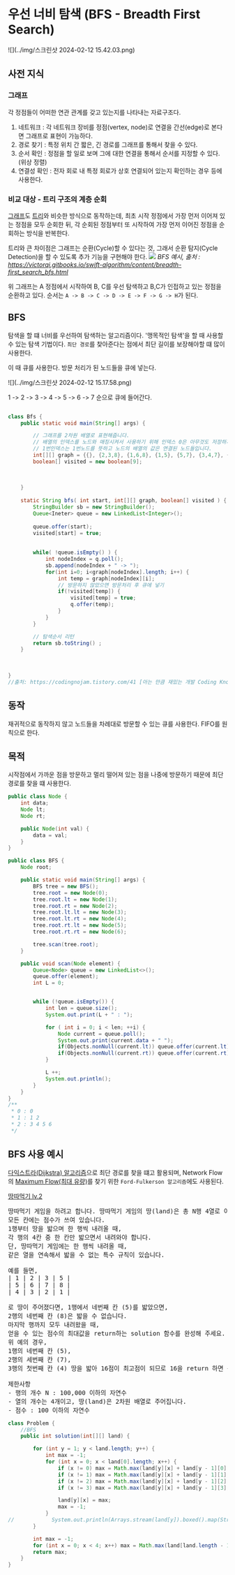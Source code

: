 # 우선 너비 탐색 (BFS - Breadth First Search)
![](../img/스크린샷 2024-02-12 15.42.03.png)
## 사전 지식
### 그래프
각 정점들이 어떠한 연관 관계를 갖고 있는지를 나타내는 자료구조다. 
 1. 네트워크 : 각 네트워크 장비를 정점(vertex, node)로 연결을 간선(edge)로 본다면 그래프로 표현이 가능하다.
 2. 경로 찾기 : 특정 위치 간 짧은, 긴 경로를 그래프를 통해서 찾을 수 있다. 
 3. 순서 확인 : 정점을 할 일로 보며 그에 대한 연결을 통해서 순서를 지정할 수 있다. (위상 정렬)
 4. 연결성 확인 : 전자 회로 내 특정 회로가 상호 연결되어 있는지 확인하는 경우 등에 사용한다.

### 비교 대상 - 트리 구조의 계층 순회
[그래프](../Graph.md)도 [트리](Tree.md)와 비슷한 방식으로 동작하는데, 최초 시작 정점에서 가장 먼저 이어져 있는 정점을 모두 순회한 뒤, 각 순회된
정점부터 또 시작하여 가장 먼저 이어진 정점을 순회하는 방식을 반복한다.

트리와 큰 차이점은 그래프는 순환(Cycle)할 수 있다는 것, 그래서 순환 탐지(Cycle Detection)을 할 수 있도록 추가 기능을 구현해야 한다.
![](../img/img.gif)
<cite>BFS 예시, 출처 : https://victorqi.gitbooks.io/swift-algorithm/content/breadth-first_search_bfs.html</cite>

위 그래프는 A 정점에서 시작하여 B, C를 우선 탐색하고 B,C가 인접하고 있는 정점을 순환하고 있다.
순서는 `A -> B -> C -> D -> E -> F -> G -> H`가 된다.

## BFS
탐색을 할 떄 너비를 우선하여 탐색하는 알고리즘이다. '맹목적인 탐색'을 할 때 사용할 수 있는 탐색 기법이다. 
`최단 경로`를 찾아준다는 점에서 최단 길이를 보장해야할 떄 많이 사용한다.

이 때 큐를 사용한다. 방문 처리가 된 노드들을 큐에 넣는다. 

![](../img/스크린샷 2024-02-12 15.17.58.png)

 1 -> 2 -> 3 -> 4 -> 5 -> 6 -> 7 순으로 큐에 들어간다.

```java

class Bfs {
    public static void main(String[] args) {

        // 그래프를 2차원 배열로 표현해줍니다.
        // 배열의 인덱스를 노드와 매칭시켜서 사용하기 위해 인덱스 0은 아무것도 저장하지 않습니다.
        // 1번인덱스는 1번노드를 뜻하고 노드의 배열의 값은 연결된 노드들입니다.
        int[][] graph = {{}, {2,3,8}, {1,6,8}, {1,5}, {5,7}, {3,4,7}, {2}, {4,5}, {1,2}};
        boolean[] visited = new boolean[9];
        
        
        
    }
    
    static String bfs( int start, int[][] graph, boolean[] visited ) {
        StringBuilder sb = new StringBuilder();
        Queue<Ineter> queue = new LinkedList<Integer>(); 
        
        queue.offer(start);
        visited[start] = true;
        
        
        while( !queue.isEmpty() ) {
            int nodeIndex = q.poll();
            sb.append(nodeIndex + " -> ");
            for(int i=0; i<graph[nodeIndex].length; i++) {
                int temp = graph[nodeIndex][i];
                // 방문하지 않았으면 방문처리 후 큐에 넣기
                if(!visited[temp]) {
                    visited[temp] = true;
                    q.offer(temp);
                }
            }
        }

        // 탐색순서 리턴
        return sb.toString() ;
    }
    
    
    
}
//출처: https://codingnojam.tistory.com/41 [아는 만큼 재밌는 개발 Coding Knowjam(코딩노잼):티스토리]
```

## 동작
재귀적으로 동작하지 않고 노드들을 차례대로 방문할 수 있는 큐를 사용한다. FIFO를 원칙으로 한다.

## 목적 
시작점에서 가까운 점을 방문하고 멀리 떨어져 있는 점을 나중에 방문하기 때문에 최단 경로를 찾을 떄 사용한다.

```java
public class Node {
    int data;
    Node lt;
    Node rt;

    public Node(int val) {
        data = val;
    }
}

public class BFS {
    Node root;

    public static void main(String[] args) {
        BFS tree = new BFS();
        tree.root = new Node(0);
        tree.root.lt = new Node(1);
        tree.root.rt = new Node(2);
        tree.root.lt.lt = new Node(3);
        tree.root.lt.rt = new Node(4);
        tree.root.rt.lt = new Node(5);
        tree.root.rt.rt = new Node(6);

        tree.scan(tree.root);
    }

    public void scan(Node element) {
        Queue<Node> queue = new LinkedList<>();
        queue.offer(element);
        int L = 0;


        while (!queue.isEmpty()) {
            int len = queue.size();
            System.out.print(L + " : ");

            for ( int i = 0; i < len; ++i) {
                Node current = queue.poll();
                System.out.print(current.data + " ");
                if(Objects.nonNull(current.lt)) queue.offer(current.lt);
                if(Objects.nonNull(current.rt)) queue.offer(current.rt);
            }

            L ++;
            System.out.println();
        }
    }
}
/**
 * 0 : 0 
 * 1 : 1 2 
 * 2 : 3 4 5 6 
 */
```


## BFS 사용 예시
[다익스트라(Dijkstra) 알고리즘](Dijkstra.md)으로 최단 경로를 찾을 떄고 활용되며,  Network Flow의 [Maximum Flow(최대 유량)](Network.md)를 찾기 위한
`Ford-Fulkerson 알고리즘`에도 사용된다.


[땅따먹기 lv.2](https://school.programmers.co.kr/learn/courses/30/lessons/12913)
<pre>
땅따먹기 게임을 하려고 합니다. 땅따먹기 게임의 땅(land)은 총 N행 4열로 이루어져 있고,
모든 칸에는 점수가 쓰여 있습니다.
1행부터 땅을 밟으며 한 행씩 내려올 때,
각 행의 4칸 중 한 칸만 밟으면서 내려와야 합니다.
단, 땅따먹기 게임에는 한 행씩 내려올 때,
같은 열을 연속해서 밟을 수 없는 특수 규칙이 있습니다.

예를 들면,
| 1 | 2 | 3 | 5 |
| 5 | 6 | 7 | 8 |
| 4 | 3 | 2 | 1 |

로 땅이 주어졌다면, 1행에서 네번째 칸 (5)를 밟았으면,
2행의 네번째 칸 (8)은 밟을 수 없습니다.
마지막 행까지 모두 내려왔을 때,
얻을 수 있는 점수의 최대값을 return하는 solution 함수를 완성해 주세요.
위 예의 경우,
1행의 네번째 칸 (5),
2행의 세번째 칸 (7),
3행의 첫번째 칸 (4) 땅을 밟아 16점이 최고점이 되므로 16을 return 하면 됩니다.

제한사항
- 행의 개수 N : 100,000 이하의 자연수
- 열의 개수는 4개이고, 땅(land)은 2차원 배열로 주어집니다.
- 점수 : 100 이하의 자연수
</pre>

```java
class Problem {
    //BFS
    public int solution(int[][] land) {

        for (int y = 1; y < land.length; y++) {
            int max = -1;
            for (int x = 0; x < land[0].length; x++) {
                if (x != 0) max = Math.max(land[y][x] + land[y - 1][0], max);
                if (x != 1) max = Math.max(land[y][x] + land[y - 1][1], max);
                if (x != 2) max = Math.max(land[y][x] + land[y - 1][2], max);
                if (x != 3) max = Math.max(land[y][x] + land[y - 1][3], max);

                land[y][x] = max;
                max = -1;
            }
//            System.out.println(Arrays.stream(land[y]).boxed().map(String::valueOf).collect(Collectors.joining(", ")));;
        }

        int max = -1;
        for (int x = 0; x < 4; x++) max = Math.max(land[land.length - 1][x], max);
        return max;
    }
}
```
